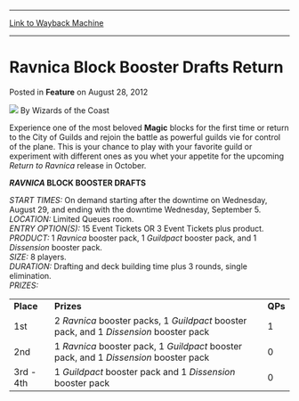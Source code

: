 
---
[Link to Wayback Machine](https://web.archive.org/web/20211020134758/https://magic.wizards.com/en/articles/archive/feature/ravnica-block-booster-drafts-return-2012-08-28)

[_metadata_:wayback_url]:- "https://magic.wizards.com/en/articles/archive/feature/ravnica-block-booster-drafts-return-2012-08-28"
[_metadata_:wayback_raw_url]:- "https://web.archive.org/web/20211020134758id_/https://magic.wizards.com/en/articles/archive/feature/ravnica-block-booster-drafts-return-2012-08-28"
[_metadata_:wayback_capture_timestamp]:- "2021-10-20 13:47:58+00:00"
[_metadata_:description]:- "Experience one of the most beloved Magic blocks for the first time or return to the City of Guilds and rejoin the battle as powerful guilds vie for control of the plane. This is your chance to play with your favorite guild or experiment with different ones as you whet your appetite for the upcoming Return to Ravnica release in October. RAVNICA BLOCK BOOSTER DRAFTS START TIMES:"
[_metadata_:generator]:- "Drupal 7 (http://drupal.org)"
[_metadata_:publish_date]:- "2012-08-28"
---


Ravnica Block Booster Drafts Return
===================================



 Posted in **Feature**
 on August 28, 2012 






![](https://media.magic.wizards.com/styles/auth_small/public/images/person/wizards_author.jpg)
By Wizards of the Coast











Experience one of the most beloved **Magic** blocks for the first time or return to the City of Guilds and rejoin the battle as powerful guilds vie for control of the plane. This is your chance to play with your favorite guild or experiment with different ones as you whet your appetite for the upcoming *Return to Ravnica* release in October. 

***RAVNICA* BLOCK BOOSTER DRAFTS**


*START TIMES:* On demand starting after the downtime on Wednesday, August 29, and ending with the downtime Wednesday, September 5.   
*LOCATION:*  Limited Queues room.   
*ENTRY OPTION(S):* 15 Event Tickets OR 3 Event Tickets plus product.   
*PRODUCT:* 1 *Ravnica* booster pack, 1 *Guildpact* booster pack, and 1 *Dissension* booster pack.   
*SIZE:* 8 players.   
*DURATION:* Drafting and deck building time plus 3 rounds, single elimination.   
*PRIZES:*



|  |  |  |
| --- | --- | --- |
| **Place** | **Prizes** | **QPs** |
| 1st | 2 *Ravnica* booster packs, 1 *Guildpact* booster pack, and 1 *Dissension* booster pack | 1 |
| 2nd | 1 *Ravnica* booster pack, 1 *Guildpact* booster pack, and 1 *Dissension* booster pack  | 0 |
| 3rd - 4th | 1 *Guildpact* booster pack and 1 *Dissension* booster pack  | 0 |

  






